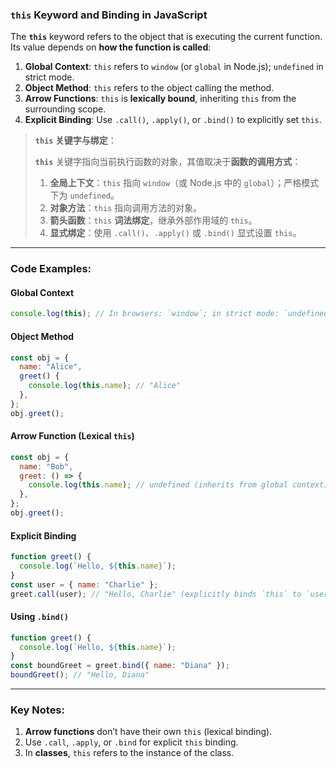 ### `this` Keyword and Binding in JavaScript

<audio src="C:\Users\10691\Downloads\The __`this`__ .mp3"></audio>

The **`this`** keyword refers to the object that is executing the current function. Its value depends on **how the function is called**:  

1. **Global Context**: `this` refers to `window` (or `global` in Node.js); `undefined` in strict mode.  
2. **Object Method**: `this` refers to the object calling the method.  
3. **Arrow Functions**: `this` is **lexically bound**, inheriting `this` from the surrounding scope.  
4. **Explicit Binding**: Use `.call()`, `.apply()`, or `.bind()` to explicitly set `this`.  

> **`this` 关键字与绑定**：
>
> <audio src="C:\Users\10691\Downloads\`this` 关键字指向当前执.mp3"></audio>
>
> **`this`** 关键字指向当前执行函数的对象，其值取决于**函数的调用方式**：
>
> 1. **全局上下文**：`this` 指向 `window`（或 Node.js 中的 `global`）；严格模式下为 `undefined`。  
> 2. **对象方法**：`this` 指向调用方法的对象。  
> 3. **箭头函数**：`this` **词法绑定**，继承外部作用域的 `this`。  
> 4. **显式绑定**：使用 `.call()`、`.apply()` 或 `.bind()` 显式设置 `this`。

---

### Code Examples:

<audio src="C:\Users\10691\Downloads\这段代码展示了 JavaScr (9).mp3"></audio>

#### **Global Context**
```javascript
console.log(this); // In browsers: `window`; in strict mode: `undefined`
```

#### **Object Method**
```javascript
const obj = {
  name: "Alice",
  greet() {
    console.log(this.name); // "Alice"
  },
};
obj.greet();
```

#### **Arrow Function (Lexical `this`)**
```javascript
const obj = {
  name: "Bob",
  greet: () => {
    console.log(this.name); // undefined (inherits from global context)
  },
};
obj.greet();
```

#### **Explicit Binding**
```javascript
function greet() {
  console.log(`Hello, ${this.name}`);
}
const user = { name: "Charlie" };
greet.call(user); // "Hello, Charlie" (explicitly binds `this` to `user`)
```

#### **Using `.bind()`**
```javascript
function greet() {
  console.log(`Hello, ${this.name}`);
}
const boundGreet = greet.bind({ name: "Diana" });
boundGreet(); // "Hello, Diana"
```

---

### Key Notes:
1. **Arrow functions** don’t have their own `this` (lexical binding).  
2. Use `.call`, `.apply`, or `.bind` for explicit `this` binding.  
3. In **classes**, `this` refers to the instance of the class.